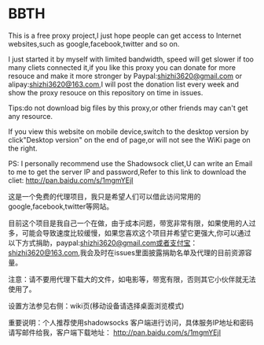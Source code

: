 # BBTH
This is  a free proxy project,I just hope people can get access to Internet websites,such as google,facebook,twitter and so on.

I just started it by myself with limited bandwidth, speed will get slower if too many cliets connected it,if you like this proxy you can donate for more resouce and make it more stronger by Paypal:shizhi3620@gmail.com or alipay:shizhi3620@163.com,I will post the donation list every week and show the proxy resouce on this repository on time in issues.

Tips:do not download big files by this proxy,or other friends may can't get any resource.

If you view this website on mobile device,switch to the desktop version by click"Desktop version" on the end of page,or will not see the WiKi page on the right.

PS: I personally recommend use the Shadowsock cliet,U can write an Email to me to get the server IP and password,Refer to this link to download the cliet:
http://pan.baidu.com/s/1mgmYEjI


这是一个免费的代理项目，我只是希望人们可以借此访问常用的google,facebook,twitter等网站。

目前这个项目是我自己一个在做，由于成本问题，带宽非常有限，如果使用的人过多，可能会导致速度比较缓慢，如果您喜欢这个项目并希望它更强大,你可以通过以下方式捐助，paypal:shizhi3620@gmail.com或者支付宝：shizhi3620@163.com,我会及时在issues里面披露捐助名单及代理的目前资源容量。

注意：请不要用代理下载大的文件，如电影等，带宽有限，否则其它小伙伴就无法使用了。

设置方法参见右侧：wiki页(移动设备请选择桌面浏览模式)

重要说明：个人推荐使用shadowsocks 客户端进行访问，具体服务IP地址和密码请写邮件给我，客户端下载地址：
http://pan.baidu.com/s/1mgmYEjI

